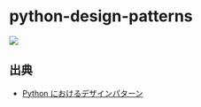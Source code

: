 # python-design-patterns 

![](https://img.shields.io/badge/slack-study--design--patterns-blue)

## 出典
- [Python におけるデザインパターン](https://pydp.info/)
